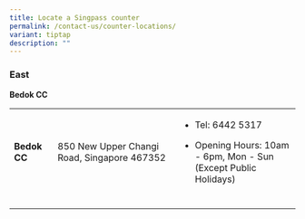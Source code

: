 ```yaml
---
title: Locate a Singpass counter
permalink: /contact-us/counter-locations/
variant: tiptap
description: ""
---
```

<h3>East</h3>
<p><strong>Bedok CC​​</strong>
</p>
<table>
<tbody>
<tr>
<td rowspan="1" colspan="1">
<p><strong>Bedok CC​​</strong>
</p>
</td>
<td rowspan="1" colspan="1">
<p>850​​ New Upper Changi Road​​, Singapore 467352​​</p>
</td>
<td rowspan="1" colspan="1">
<ul data-tight="true" class="tight">
<li>
<p>Tel: 6442 5317</p>
</li>
<li>
<p>Opening Hours: 10am - 6pm, Mon - Sun​​
<br>(Except Public Holidays)</p>
</li>
</ul>
</td>
</tr>
<tr>
<td rowspan="1" colspan="1">
<p></p>
</td>
<td rowspan="1" colspan="1">
<p></p>
</td>
<td rowspan="1" colspan="1">
<p></p>
</td>
</tr>
</tbody>
</table>
<p></p>
<p></p>